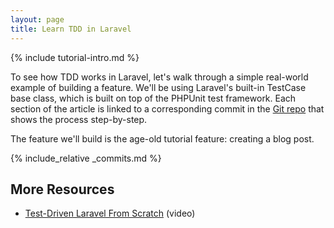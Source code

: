 ```yaml
---
layout: page
title: Learn TDD in Laravel
---
```


{% include tutorial-intro.md %}

To see how TDD works in Laravel, let's walk through a simple real-world example of building a feature. We'll be using Laravel's built-in TestCase base class, which is built on top of the PHPUnit test framework. Each section of the article is linked to a corresponding commit in the [Git repo](https://github.com/learn-tdd-in/laravel) that shows the process step-by-step.

The feature we'll build is the age-old tutorial feature: creating a blog post.

{% include_relative _commits.md %}

## More Resources

* [Test-Driven Laravel From Scratch](http://adamwathan.me/2016/01/11/test-driven-laravel-from-scratch/) (video)
